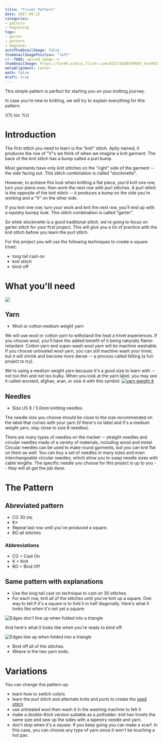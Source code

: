 ```yaml
---
title: "Trivet Pattern"
date: 2017-09-22
categories:
- pattern
- beginning
tags:
- garter
- pattern
- beginner
autoThumbnailImage: false
thumbnailImagePosition: "left"
<!--TODO: upload image-->
thumbnailImage: https://farm9.static.flickr.com/8217/8288399593_9ced919f63.jpg
metaAlignment: center
math: false
draft: true
---
```


This simple pattern is perfect for starting you on your knitting journey.

<!--more-->
<!--TODO: add pictures-->

In case you're new to knitting, we will try to explain everything for this pattern.
<!--TODO: we should make a pdf that skips all the chit chat so people that know how to read a pattern can jump right in-->

{{% toc %}}

# Introduction

The first stitch you need to learn is the "knit" stitch. Aptly named, it produces the row of "V"s we think of when we imagine a knit garment. The back of the knit stitch has a bump called a purl bump.

Most garments have only knit stitches on the "right" side of the garment -- the side facing out. This stitch combination is called "stockinette".
<!--TODO: add image of stockinette front and back-->

However, to achieve this look when knitting a flat piece, you'd knit one row, turn your piece over, then work the next row with purl stitches. A purl stitch is the opposite of the knit stitch -- it produces a bump on the side you're working and a "V" on the other side.

If you knit one row, turn your work and knit the next row, you'll end up with a squishy bumpy look. This stitch combination is called "garter".
<!--TODO: add image of garter-->

So while stockinette is a good traditional stitch, we're going to focus on garter stitch for your first project. This will give you a lot of practice with the knit stitch before you learn the purl stitch.

For this project you will use the following techniques to create a square trivet:

* long tail cast-on
* knit stitch
* bind-off

# What you'll need

![](/images/trivet/before.jpg)

## Yarn

* Wool or cotton medium weight yarn
<!--TODO: calculate amount-->

We will use wool or cotton yarn to withstand the heat a trivet experiences. If you choose wool, you'll have the added benefit of it being naturally flame-retardant. Cotton yarn and super-wash wool yarn will be machine washable. If you choose untreated wool yarn, you can still machine wash your trivet, but it will shrink and become more dense -- a process called felting (a fun project to try).

We're using a medium weight yarn because it's a good size to learn with -- not too thin and not too bulky. When you look at the yarn label, you may see it called worsted, afghan, aran, or size 4 with this symbol:
[![yarn weight 4](https://www.craftyarncouncil.com/logos/4.gif)](https://www.craftyarncouncil.com/weight.html)

## Needles

* Size US 8 / 5.0mm knitting needles

The needle size you choose should be close to the size recommended on the label that comes with your yarn (if there's no label and it's a medium weight yarn, stay close to size 8 needles).

There are many types of needles on the market -- straight needles and circular needles made of a variety of materials, including wood and metal. Circular needles can be used to make round garments, but you can knit flat on them as well. You can buy a set of needles in many sizes and even interchangeable circular needles, which allow you to swap needle sizes with cable lengths. The specific needle you choose for this project is up to you -- they will all get the job done.

# The Pattern

## Abreviated pattern

<!--TODO: get this and the following sections to format better so we don't need bulleted lists-->
* CO 30 sts.
* K*
* Repeat last row until you've produced a square.
* BO all stitches

### Abbreviations

* CO = Cast On
* K = Knit
* BO = Bind Off

## Same pattern with explanations
<!--TODO: explain more or link to better explanations here-->

* Use the long tail cast on technique to cast on 30 stitches.
* For each row, knit all of the stitches until you've knit up a square. One way to tell if it's a square is to fold it in half diagonally. Here's what it looks like when it's not yet a square:

![](/images/trivet/not_square.jpg "Edges don't line up when folded into a triangle")

And here's what it looks like when you're ready to bind off:

![](/images/trivet/square.jpg "Edges line up when folded into a triangle")

* Bind off all of the stitches.
* Weave in the two yarn ends.

# Variations

You can change this pattern up:
<!--TODO: add in links for color changes and felting-->

* learn how to switch colors
* learn the purl stitch and alternate knits and purls to create the [seed stitch](http://www.dummies.com/crafts/knitting/designs-patterns/how-to-knit-the-seed-stitch/)
* use untreated wool then wash it in the washing machine to felt it
* make a double-thick version suitable as a potholder: knit two trivets the same size and sew up the sides with a tapestry needle and yarn. 
* don't stop when it's a square. If you keep going you can make a scarf. In this case, you can choose any type of yarn since it won't be touching a hot pan.

